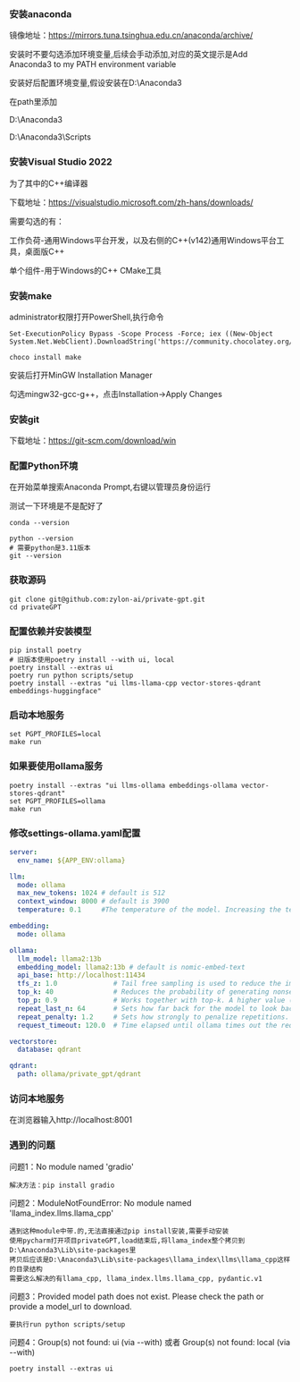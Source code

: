 ### 安装anaconda
镜像地址：https://mirrors.tuna.tsinghua.edu.cn/anaconda/archive/

安装时不要勾选添加环境变量,后续会手动添加,对应的英文提示是Add Anaconda3 to my PATH environment variable

安装好后配置环境变量,假设安装在D:\Anaconda3

在path里添加

D:\Anaconda3

D:\Anaconda3\Scripts

### 安装Visual Studio 2022
为了其中的C++编译器

下载地址：https://visualstudio.microsoft.com/zh-hans/downloads/

需要勾选的有：

工作负荷-通用Windows平台开发，以及右侧的C++(v142)通用Windows平台工具，桌面版C++

单个组件-用于Windows的C++ CMake工具

### 安装make
administrator权限打开PowerShell,执行命令
```shell
Set-ExecutionPolicy Bypass -Scope Process -Force; iex ((New-Object System.Net.WebClient).DownloadString('https://community.chocolatey.org/install.ps1'))

choco install make
```

安装后打开MinGW Installation Manager

勾选mingw32-gcc-g++，点击Installation->Apply Changes

### 安装git
下载地址：https://git-scm.com/download/win

### 配置Python环境

在开始菜单搜索Anaconda Prompt,右键以管理员身份运行

测试一下环境是不是配好了

```shell
conda --version

python --version
# 需要python是3.11版本
git --version
```

### 获取源码
```shell
git clone git@github.com:zylon-ai/private-gpt.git
cd privateGPT
```

### 配置依赖并安装模型
```shell
pip install poetry
# 旧版本使用poetry install --with ui, local
poetry install --extras ui
poetry run python scripts/setup
poetry install --extras "ui llms-llama-cpp vector-stores-qdrant embeddings-huggingface"
```

### 启动本地服务
```shell
set PGPT_PROFILES=local
make run
```
### 如果要使用ollama服务
```shell
poetry install --extras "ui llms-ollama embeddings-ollama vector-stores-qdrant"
set PGPT_PROFILES=ollama
make run
```

### 修改settings-ollama.yaml配置
```yaml
server:
  env_name: ${APP_ENV:ollama}

llm:
  mode: ollama
  max_new_tokens: 1024 # default is 512
  context_window: 8000 # default is 3900
  temperature: 0.1     #The temperature of the model. Increasing the temperature will make the model answer more creatively. A value of 0.1 would be more factual. (Default: 0.1)

embedding:
  mode: ollama

ollama:
  llm_model: llama2:13b
  embedding_model: llama2:13b # default is nomic-embed-text
  api_base: http://localhost:11434
  tfs_z: 1.0              # Tail free sampling is used to reduce the impact of less probable tokens from the output. A higher value (e.g., 2.0) will reduce the impact more, while a value of 1.0 disables this setting.
  top_k: 40               # Reduces the probability of generating nonsense. A higher value (e.g. 100) will give more diverse answers, while a lower value (e.g. 10) will be more conservative. (Default: 40)
  top_p: 0.9              # Works together with top-k. A higher value (e.g., 0.95) will lead to more diverse text, while a lower value (e.g., 0.5) will generate more focused and conservative text. (Default: 0.9)
  repeat_last_n: 64       # Sets how far back for the model to look back to prevent repetition. (Default: 64, 0 = disabled, -1 = num_ctx)
  repeat_penalty: 1.2     # Sets how strongly to penalize repetitions. A higher value (e.g., 1.5) will penalize repetitions more strongly, while a lower value (e.g., 0.9) will be more lenient. (Default: 1.1)
  request_timeout: 120.0  # Time elapsed until ollama times out the request. Default is 120s. Format is float.

vectorstore:
  database: qdrant

qdrant:
  path: ollama/private_gpt/qdrant
```


### 访问本地服务
在浏览器输入http://localhost:8001

### 遇到的问题
问题1：No module named 'gradio'
```text
解决方法：pip install gradio
```
问题2：ModuleNotFoundError: No module named 'llama_index.llms.llama_cpp'
```text
遇到这种module中带.的,无法直接通过pip install安装,需要手动安装
使用pycharm打开项目privateGPT,load结束后,将llama_index整个拷贝到D:\Anaconda3\Lib\site-packages里
拷贝后应该是D:\Anaconda3\Lib\site-packages\llama_index\llms\llama_cpp这样的目录结构
需要这么解决的有llama_cpp, llama_index.llms.llama_cpp, pydantic.v1
```
问题3：Provided model path does not exist. Please check the path or provide a model_url to download.
```text
要执行run python scripts/setup
```
问题4：Group(s) not found: ui (via --with) 或者 Group(s) not found: local (via --with)
```text
poetry install --extras ui
```